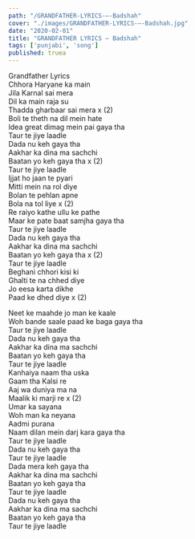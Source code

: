 ```yaml
---
path: "/GRANDFATHER-LYRICS-–-Badshah"
cover: "./images/GRANDFATHER-LYRICS-–-Badshah.jpg"
date: "2020-02-01"
title: "GRANDFATHER LYRICS – Badshah"
tags: ['punjabi', 'song']
published: truea
---
```

  
Grandfather Lyrics  
Chhora Haryane ka main  
Jila Karnal sai mera  
Dil ka main raja su  
Thadda gharbaar sai mera x (2)  
Boli te theth na dil mein hate  
Idea great dimag mein pai gaya tha  
Taur te jiye laadle  
Dada nu keh gaya tha  
Aakhar ka dina ma sachchi  
Baatan yo keh gaya tha x (2)  
Taur te jiye laadle  
Ijjat ho jaan te pyari  
Mitti mein na rol diye  
Bolan te pehlan apne  
Bola na tol liye x (2)  
Re raiyo kathe ullu ke pathe  
Maar ke pate baat samjha gaya tha  
Taur te jiye laadle  
Dada nu keh gaya tha  
Aakhar ka dina ma sachchi  
Baatan yo keh gaya tha x (2)  
Taur te jiye laadle  
Beghani chhori kisi ki  
Ghalti te na chhed diye  
Jo eesa karta dikhe  
Paad ke dhed diye x (2)  
  
  
  
  
  
  
Neet ke maahde jo man ke kaale  
Woh bande saale paad ke baga gaya tha  
Taur te jiye laadle  
Dada nu keh gaya tha  
Aakhar ka dina ma sachchi  
Baatan yo keh gaya tha  
Taur te jiye laadle  
Kanhaiya naam tha uska  
Gaam tha Kalsi re  
Aaj wa duniya ma na  
Maalik ki marji re x (2)  
Umar ka sayana  
Woh man ka neyana  
Aadmi purana  
Naam dilan mein darj kara gaya tha  
Taur te jiye laadle  
Dada nu keh gaya tha  
Taur te jiye laadle  
Dada mera keh gaya tha  
Aakhar ka dina ma sachchi  
Baatan yo keh gaya tha  
Taur te jiye laadle  
Dada nu keh gaya tha  
Aakhar ka dina ma sachchi  
Baatan yo keh gaya tha  
Taur te jiye laadle  
